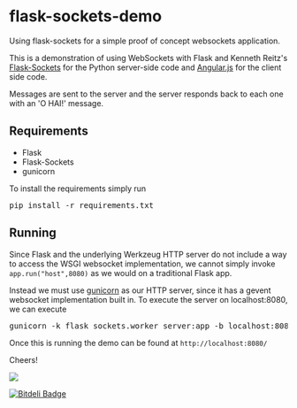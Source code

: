 flask-sockets-demo
==================

Using flask-sockets for a simple proof of concept websockets application.

This is a demonstration of using WebSockets with Flask and
Kenneth Reitz's [Flask-Sockets](https://github.com/kennethreitz/flask-sockets)
for the Python server-side code and [Angular.js](http://angularjs.org/) for the
client side code.

Messages are sent to the server and the server responds back to each one with
an 'O HAI!' message.

## Requirements

*   Flask
*   Flask-Sockets
*   gunicorn

To install the requirements simply run

<pre>
pip install -r requirements.txt
</pre>

## Running

Since Flask and the underlying Werkzeug HTTP server do not include a way to
access the WSGI websocket implementation, we cannot simply invoke
<code>app.run("host",8080)</code> as we would on a traditional Flask app.

Instead we must use [gunicorn](http://gunicorn.org/) as our HTTP server, since it has a gevent
websocket implementation built in. To execute the server on localhost:8080, we
can execute

<pre>
gunicorn -k flask_sockets.worker server:app -b localhost:8080
</pre>

Once this is running the demo can be found at
<code>http://localhost:8080/</code>

Cheers!

<img src="http://img1.wikia.nocookie.net/__cb20130303050918/adventuretimewithfinnandjake/images/3/36/Gentle_lasers.gif">


[![Bitdeli Badge](https://d2weczhvl823v0.cloudfront.net/nathanjordan/flask-sockets-demo/trend.png)](https://bitdeli.com/free "Bitdeli Badge")

